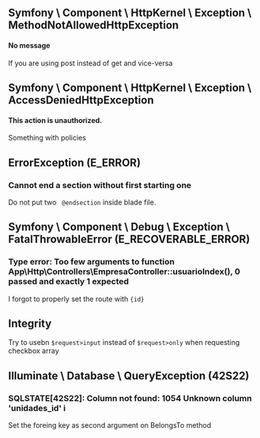 ## Symfony \ Component \ HttpKernel \ Exception \ MethodNotAllowedHttpException
#### No message
If you are using post instead of get  and vice-versa


## Symfony \ Component \ HttpKernel \ Exception \ AccessDeniedHttpException
#### This action is unauthorized.
Something with policies

## ErrorException (E_ERROR)
### Cannot end a section without first starting one
Do not put two ` @endsection` inside blade file.  


## Symfony \ Component \ Debug \ Exception \ FatalThrowableError (E_RECOVERABLE_ERROR)
### Type error: Too few arguments to function App\Http\Controllers\EmpresaController::usuarioIndex(), 0 passed and exactly 1 expected

I forgot to properly set the route with `{id}` 

## Integrity

Try to usebn `$request>input` instead of  `$request>only` when requesting checkbox array

## Illuminate \ Database \ QueryException (42S22)
### SQLSTATE[42S22]: Column not found: 1054 Unknown column 'unidades_id' i

Set the foreing key  as second argument on BelongsTo method
